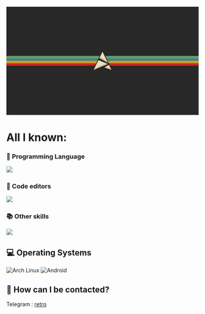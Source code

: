 ![](https://github.com/retrovisionagain/retrovisionagain/blob/main/artix.png)
# All I known:
<div align="left">
<h3>🚀 Programming Language</h3>
<img src="https://skillicons.dev/icons?i=html,css,js,dart,c,py">

<h3>📝 Code editors</h3>
<img src="https://skillicons.dev/icons?i=neovim,vscodium">

<h3>📚 Other skills</h3>
<img src="https://skillicons.dev/icons?i=github">
</div>
<h2 align="left">💻 Operating Systems</h2>

<div align="left">
  <img src="https://img.shields.io/badge/Arch%20Linux-1793D1?logo=arch-linux&logoColor=white&style=for-the-badge" height="28" alt="Arch Linux"/>
  <img src="https://img.shields.io/badge/Android-3DDC84?logo=android&logoColor=white&style=for-the-badge" height="28" alt="Android"/>
</div>

## 💬 How can I be contacted?

Telegram : <a href="https://t.me/veryretroinfo" target="_blank">retro</a>

